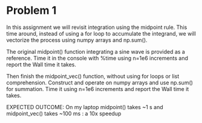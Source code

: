 # Problem 1

In this assignment we will revisit integration using the midpoint rule. This time around, instead of using a for loop to accumulate the integrand, we will vectorize the process using numpy arrays and np.sum().

The original midpoint() function integrating a sine wave is provided as a reference. Time it in the console with %time using n=1e6 increments and report the Wall time it takes. 

Then finish the midpoint_vec() function, without using for loops or list comprehension. Construct and operate on numpy arrays and use np.sum() for summation. Time it using n=1e6 increments and report the Wall time it takes. 


EXPECTED OUTCOME: On my laptop midpoint() takes ~1 s and midpoint_vec() takes ~100 ms : a 10x speedup
